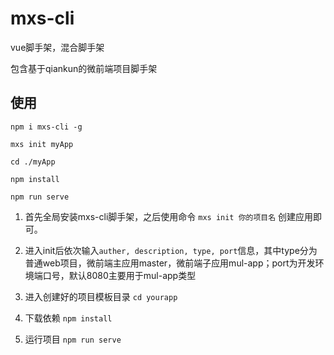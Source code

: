 # mxs-cli

vue脚手架，混合脚手架

包含基于qiankun的微前端项目脚手架

## 使用

```
npm i mxs-cli -g

mxs init myApp

cd ./myApp

npm install

npm run serve
```

1. 首先全局安装mxs-cli脚手架，之后使用命令 `mxs init 你的项目名` 创建应用即可。

2. 进入init后依次输入`auther, description, type, port`信息，其中type分为普通web项目，微前端主应用master，微前端子应用mul-app；port为开发环境端口号，默认8080主要用于mul-app类型

3. 进入创建好的项目模板目录 `cd yourapp`

4. 下载依赖 `npm install`

5. 运行项目 `npm run serve`
